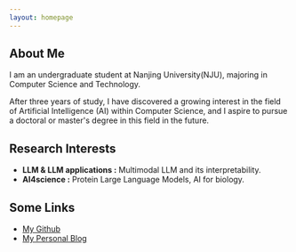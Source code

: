 ```yaml
---
layout: homepage
---
```


## About Me

I am an undergraduate student at Nanjing University(NJU), majoring in Computer Science and Technology.

After three years of study, I have discovered a growing interest in the field of Artificial Intelligence (AI) within Computer Science, and I aspire to pursue a doctoral or master's degree in this field in the future.

## Research Interests

- **LLM & LLM applications :** Multimodal LLM and its interpretability.
- **AI4science :** Protein Large Language Models, AI for biology.
<!-- - **Machine Learning:** meta-learning, incremental learning, transfer learning -->

## Some Links

- [My Github](https://github.com/bingyang-lei)
- [My Personal Blog](https://blog.haodilei.top/)

<!-- ## News

- TBA -->


<!-- - **[Feb. 2020]** Our paper about incremental learning is accepted to CVPR 2020.
- **[Feb. 2020]** We will host the ACM Multimedia Asia 2020 conference in Singapore!
- **[Sept. 2019]** Our paper about few-shot learning is accepted to NeurIPS 2019.
- **[Mar. 2019]** Our paper about few-shot learning is accepted to CVPR 2019.

{% include_relative _includes/publications.md %}

{% include_relative _includes/services.md %} -->
